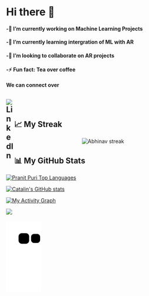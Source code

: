 # Hi there 👋
#### -🔭 I’m currently working on Machine Learning Projects
#### -🌱 I’m currently learning intergration of ML with AR
#### -👯 I’m looking to collaborate on AR projects
#### -⚡ Fun fact: Tea over coffee
#### We can connect over
[<img align="left" alt="LinkedIn" width="22px" src="https://cdn.jsdelivr.net/npm/simple-icons@v3/icons/linkedin.svg" />](https://www.linkedin.com/in/abhinav-tripathi-8815b0211)
<br> 
---

## &#x1f4c8; My Streak

<p align="center">
<img title="🔥 Get streak stats for your profile at git.io/streak-stats" alt="Abhinav streak" src="https://github-readme-streak-stats.herokuapp.com/?user=ABHINAV0307&theme=black-ice&hide_border=true&stroke=0000&background=060A0CD0"/>
</p>

## 📊 My GitHub Stats

 <a href="https://github.com/pran20/github-readme-stats"><img alt="Pranit Puri Top Languages" src="https://github-readme-stats.vercel.app/api/top-langs/?username=ABHINAV0307&langs_count=8&count_private=true&layout=compact&theme=react&hide_border=true&bg_color=0D1117" /></a>


[![Catalin's GitHub stats](https://github-readme-stats.vercel.app/api?username=ABHINAV0307&theme=radical)](https://github.com/anuraghazra/github-readme-stats)

<a href="https://github.com/pran20/github-readme-activity-graph"><img alt="My Activity Graph" src="https://activity-graph.herokuapp.com/graph?username=ABHINAV0307&bg_color=0D1117&color=5BCDEC&line=5BCDEC&point=FFFFFF&hide_border=true" /></a>

<a href="https://github.com/Meghna-DAS/github-profile-views-counter">
    <img src="https://komarev.com/ghpvc/?username=ABHINAV0307">

![Snake animation](https://github.com/ABHINAV0307/ABHINAV0307/blob/output/github-contribution-grid-snake.svg)
